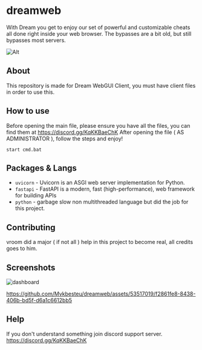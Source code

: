 # dreamweb
With Dream you get to enjoy our set of powerful and customizable cheats all done right inside your web browser. The bypasses are a bit old, but still bypasses most servers.

![Alt](https://repobeats.axiom.co/api/embed/d446bff85b1e114d82883b4c7367beb740663623.svg "Repobeats analytics image")

## About

This repository is made for Dream WebGUI Client, you must have client files in order to use this.

## How to use

Before opening the main file, please ensure you have all the files, you can find them at https://discord.gg/KqKKBaeChK
After opening the file ( AS ADMINISTRATOR ), follow the steps and enjoy!
```
start cmd.bat
```

## Packages & Langs

- `uvicorn` - Uvicorn is an ASGI web server implementation for Python.
- `fastapi` - FastAPI is a modern, fast (high-performance), web framework for building APIs
- `python` - garbage slow non multithreaded language but did the job for this project.

## Contributing

vroom did a major ( if not all ) help in this project to become real, all credits goes to him. 

## Screenshots 

![dashboard](https://github.com/Mvkbesteu/dreamweb/assets/53517019/2f6b7bc0-b053-4256-a42f-dad471026e93)


https://github.com/Mvkbesteu/dreamweb/assets/53517019/f2861fe8-8438-406b-bd5f-d6a1c6612bb5



## Help

If you don't understand something join discord support server. https://discord.gg/KqKKBaeChK
